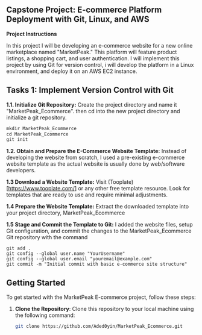 ## Capstone Project: E-commerce Platform Deployment with Git, Linux, and AWS

**Project Instructions**

In this project I will be developing an e-commerce website for a new online marketplace named "MarketPeak." This platform will feature product listings, a shopping cart, and user authentication. I will implement this project by using Git for version control, i will develop the platform in a Linux environment, and deploy it on an AWS EC2 instance.

## Tasks 1: Implement Version Control with Git

**1.1.  Initialize Git Repository:** Create the project directory and name it "MarketPeak_Ecommerce". then cd into the new project directory and initialize a git repository.

```markdown
mkdir MarketPeak_Ecommerce
cd MarketPeak_Ecommerce
git init
```

**1.2. Obtain and Prepare the E-Commerce Website Template:** 
Instead of developing the website from scratch, I used a pre-existing e-commerce website template as the actual website is usually done by web/software developers.

**1.3 Download a Website Template:** Visit (Tooplate)[https://www.tooplate.com/] or any other free template resource. Look for templates that are ready to use and require minimal adjustments.

**1.4 Prepare the Website Template:** Extract the downloaded template into your project directory, MarketPeak_Ecommerce

**1.5 Stage and Commit the Template to Git:** I added the website files, setup Git configuration, and commit the changes to the MarketPeak_Ecommerce Git repository with the command

```
git add .
git config --global user.name "YourUsername"
git config --global user.email "youremail@example.com"
git commit -m "Initial commit with basic e-commerce site structure"
```




## Getting Started

To get started with the MarketPeak E-commerce project, follow these steps:

1. **Clone the Repository**: Clone this repository to your local machine using the following command:
   ```bash
   git clone https://github.com/Aded0yin/MarketPeak_Ecommerce.git


